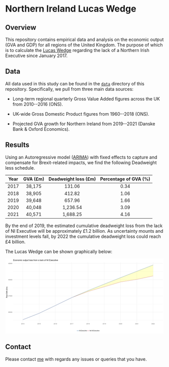 # Northern Ireland Lucas Wedge

## Overview

This repository contains empirical data and analysis on the economic output (GVA and GDP) for all regions of the United Kingdom. The purpose of which is to calculate the [Lucas Wedge](https://en.wikipedia.org/wiki/Lucas_wedge) regarding the lack of a Northern Irish Executive since January 2017.

## Data

All data used in this study can be found in the [`data`](https://github.com/cbi-ni/ni-lucas-wedge/tree/master/data) directory of this repository. Specifically, we pull from three main data sources:

- Long-term regional quarterly Gross Value Added figures across the UK from 2010--2016 (ONS).

- UK-wide Gross Domestic Product figures from 1960--2018 (ONS).

- Projected GVA growth for Northern Ireland from 2019--2021 (Danske Bank & Oxford Economics).

## Results

Using an Autoregressive model ([ARIMA](https://en.wikipedia.org/wiki/Autoregressive_integrated_moving_average)) with fixed effects to capture and compensate for Brexit-related impacts, we find the following Deadweight less schedule.

| Year | GVA (£m) | Deadweight loss (£m) | Percentage of GVA (%) |
|:----:|:--------:|:--------------------:|:---------------------:|
| 2017 |  38,175  |        131.06        |          0.34         |
| 2018 |  38,905  |        412.82        |          1.06         |
| 2019 |  39,648  |        657.96        |          1.66         |
| 2020 |  40,048  |       1,236.54       |          3.09         |
| 2021 |  40,571  |       1,688.25       |          4.16         |

By the end of 2019, the estimated cumulative deadweight loss from the lack of NI Executive will be approximately £1.2 billion. As uncertainty mounts and investment levels fall, by 2022 the cumulative deadweight loss could reach £4 billion.

The Lucas Wedge can be shown graphically below:

<img src="https://raw.githubusercontent.com/cbi-ni/ni-lucas-wedge/master/images/deadweight-loss-plot.png" align="center" />

## Contact

Please contact [me](mailto:sims.owen@gmail.com) with regards any issues or queries that you have.
